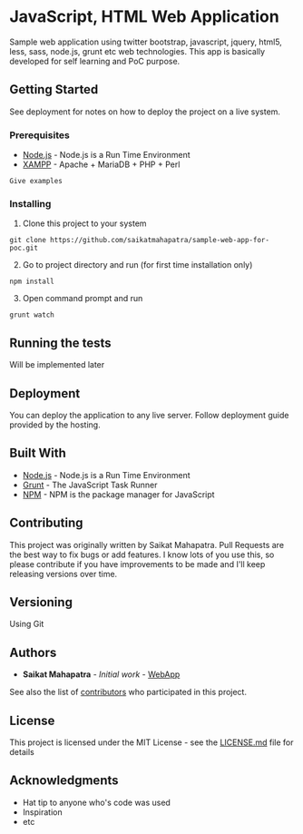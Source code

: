 # JavaScript, HTML Web Application

Sample web application using twitter bootstrap, javascript, jquery, html5, less, sass, node.js, grunt etc web technologies. This app is basically developed for self learning and PoC purpose.

## Getting Started

See deployment for notes on how to deploy the project on a live system.

### Prerequisites

* [Node.js](https://nodejs.org/en/) - Node.js is a Run Time Environment
* [XAMPP](https://www.apachefriends.org/index.html) - Apache + MariaDB + PHP + Perl

```
Give examples
```

### Installing

1. Clone this project to your system

```
git clone https://github.com/saikatmahapatra/sample-web-app-for-poc.git
```

2. Go to project directory and run (for first time installation only)

```
npm install
```

3. Open command prompt and run 

```
grunt watch
```

## Running the tests

Will be implemented later


## Deployment

You can deploy the application to any live server. Follow deployment guide provided by the hosting.

## Built With

* [Node.js](https://nodejs.org/en/) - Node.js is a Run Time Environment
* [Grunt](https://gruntjs.com/) - The JavaScript Task Runner
* [NPM](https://www.npmjs.com/) - NPM is the package manager for JavaScript 

## Contributing

This project was originally written by Saikat Mahapatra. Pull Requests are the best way to fix bugs or add features. I know lots of you use this, so please contribute if you have improvements to be made and I'll keep releasing versions over time.

## Versioning

Using Git

## Authors

* **Saikat Mahapatra** - *Initial work* - [WebApp](https://github.com/saikatmahapatra/sample-web-app-for-poc)

See also the list of [contributors](https://github.com/saikatmahapatra/sample-web-app-for-poc/graphs/contributors) who participated in this project.

## License

This project is licensed under the MIT License - see the [LICENSE.md](LICENSE.md) file for details

## Acknowledgments

* Hat tip to anyone who's code was used
* Inspiration
* etc
